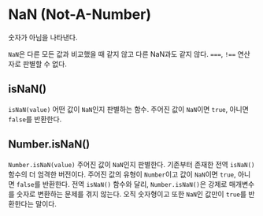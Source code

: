 # NaN (Not-A-Number)

숫자가 아님을 나타낸다.

`NaN`은 다른 모든 값과 비교했을 때 같지 않고 다른 NaN과도 같지 않다. `===`, `!==` 연산자로 판별할 수 없다.

## isNaN()

`isNaN(value)` 어떤 값이 `NaN`인지 판별하는 함수.
주어진 값이 `NaN`이면 `true`, 아니면 `false`를 반환한다.

## Number.isNaN()

`Number.isNaN(value)` 주어진 값이 `NaN`인지 판별한다. 기존부터 존재한 전역 `isNaN()` 함수의 더 엄격한 버전이다.
주어진 값의 유형이 `Number`이고 값이 `NaN`이면 `true`, 아니면 `false`를 반환한다.
전역 `isNaN()` 함수와 달리, `Number.isNaN()`은 강제로 매개변수를 숫자로 변환하는 문제를 겪지 않는다. 오직 숫자형이고 또한 `NaN`인 값만이 `true`를 반환한다는 말이다.
